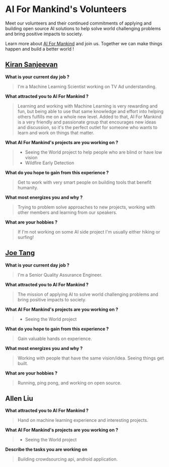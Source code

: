 # AI For Mankind's Volunteers
Meet our volunteers and their continued commitments of applying and building open source AI solutions to help solve world challenging problems and bring positive impacts to society. 

Learn more about [AI For Mankind](https://www.meetup.com/AI-for-Mankind/) and join us. Together we can make things happen and build a better world !


## [Kiran Sanjeevan](https://www.linkedin.com/in/ksanjeevancabeza/)

**What is your current day job ?**

> I'm a Machine Learning Scientist working on TV Ad understanding.

**What attracted you to AI For Mankind ?** 

> Learning and working with Machine Learning is very rewarding and fun, but being able to use that same knowledge and effort into helping others fulfills me on a whole new level. Added to that, AI For Mankind is a very friendly and passionate group that encourages new ideas and discussion, so it's the perfect outlet for someone who wants to learn and work on things that matter.

**What AI For Mankind's projects are you working on ?**

>* Seeing the World project to help people who are blind or have low vision
>* Wildfire Early Detection


**What do you hope to gain from this experience ?**

>Get to work with very smart people on building tools that benefit humanity.

**What most energizes you and why ?**

>Trying to problem solve approaches to new projects, working with other members and learning from our speakers. 

**What are your hobbies ?**

>If I'm not working on some AI side project I'm usually either hiking or surfing!


## [Joe Tang](https://www.linkedin.com/in/joe-tang-01978427/)

**What is your current day job ?**

> I'm a Senior Quality Assurance Engineer.

**What attracted you to AI For Mankind ?** 

> The mission of applying AI to solve world challenging problems and bring positive impacts to society.

**What AI For Mankind's projects are you working on ?**

>* Seeing the World project

**What do you hope to gain from this experience ?**

>Gain valuable hands on experience.

**What most energizes you and why ?**

>Working with people that have the same vision/idea. Seeing things get built. 

**What are your hobbies ?**

>Running, ping pong, and working on open source.


## Allen Liu

**What attracted you to AI For Mankind ?** 

> Hand on machine learning experience and interesting projects.

**What AI For Mankind's projects are you working on ?**

>* Seeing the World project

**Describe the tasks you are working on**
>Building crowdsourcing api, android application.

